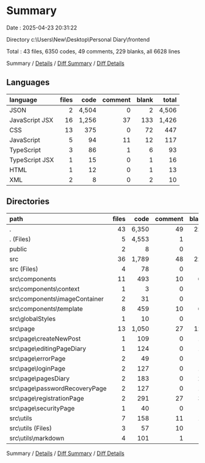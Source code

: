 # Summary

Date : 2025-04-23 20:31:22

Directory c:\\Users\\New\\Desktop\\Personal Diary\\frontend

Total : 43 files,  6350 codes, 49 comments, 229 blanks, all 6628 lines

Summary / [Details](details.md) / [Diff Summary](diff.md) / [Diff Details](diff-details.md)

## Languages
| language | files | code | comment | blank | total |
| :--- | ---: | ---: | ---: | ---: | ---: |
| JSON | 2 | 4,504 | 0 | 2 | 4,506 |
| JavaScript JSX | 16 | 1,256 | 37 | 133 | 1,426 |
| CSS | 13 | 375 | 0 | 72 | 447 |
| JavaScript | 5 | 94 | 11 | 12 | 117 |
| TypeScript | 3 | 86 | 1 | 6 | 93 |
| TypeScript JSX | 1 | 15 | 0 | 1 | 16 |
| HTML | 1 | 12 | 0 | 1 | 13 |
| XML | 2 | 8 | 0 | 2 | 10 |

## Directories
| path | files | code | comment | blank | total |
| :--- | ---: | ---: | ---: | ---: | ---: |
| . | 43 | 6,350 | 49 | 229 | 6,628 |
| . (Files) | 5 | 4,553 | 1 | 7 | 4,561 |
| public | 2 | 8 | 0 | 2 | 10 |
| src | 36 | 1,789 | 48 | 220 | 2,057 |
| src (Files) | 4 | 78 | 0 | 9 | 87 |
| src\\components | 11 | 493 | 10 | 68 | 571 |
| src\\components\\context | 1 | 3 | 0 | 2 | 5 |
| src\\components\\imageContainer | 2 | 31 | 0 | 3 | 34 |
| src\\components\\template | 8 | 459 | 10 | 63 | 532 |
| src\\globalStyles | 1 | 10 | 0 | 0 | 10 |
| src\\page | 13 | 1,050 | 27 | 128 | 1,205 |
| src\\page\\createNewPost | 1 | 109 | 0 | 10 | 119 |
| src\\page\\editingPageDiary | 1 | 124 | 0 | 15 | 139 |
| src\\page\\errorPage | 2 | 49 | 0 | 9 | 58 |
| src\\page\\loginPage | 2 | 127 | 0 | 11 | 138 |
| src\\page\\pagesDiary | 2 | 183 | 0 | 28 | 211 |
| src\\page\\passwordRecoveryPage | 2 | 127 | 0 | 10 | 137 |
| src\\page\\registrationPage | 2 | 291 | 27 | 39 | 357 |
| src\\page\\securityPage | 1 | 40 | 0 | 6 | 46 |
| src\\utils | 7 | 158 | 11 | 15 | 184 |
| src\\utils (Files) | 3 | 57 | 10 | 8 | 75 |
| src\\utils\\markdown | 4 | 101 | 1 | 7 | 109 |

Summary / [Details](details.md) / [Diff Summary](diff.md) / [Diff Details](diff-details.md)